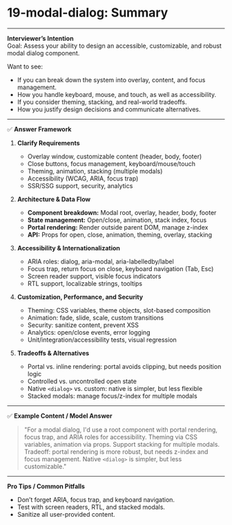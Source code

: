 # 19-modal-dialog: Summary

---

**Interviewer’s Intention**  
Goal: Assess your ability to design an accessible, customizable, and robust modal dialog component.

Want to see:

- If you can break down the system into overlay, content, and focus management.
- How you handle keyboard, mouse, and touch, as well as accessibility.
- If you consider theming, stacking, and real-world tradeoffs.
- How you justify design decisions and communicate alternatives.

---

✅ **Answer Framework**

1. **Clarify Requirements**

   - Overlay window, customizable content (header, body, footer)
   - Close buttons, focus management, keyboard/mouse/touch
   - Theming, animation, stacking (multiple modals)
   - Accessibility (WCAG, ARIA, focus trap)
   - SSR/SSG support, security, analytics

2. **Architecture & Data Flow**

   - **Component breakdown:** Modal root, overlay, header, body, footer
   - **State management:** Open/close, animation, stack index, focus
   - **Portal rendering:** Render outside parent DOM, manage z-index
   - **API:** Props for open, close, animation, theming, overlay, stacking

3. **Accessibility & Internationalization**

   - ARIA roles: dialog, aria-modal, aria-labelledby/label
   - Focus trap, return focus on close, keyboard navigation (Tab, Esc)
   - Screen reader support, visible focus indicators
   - RTL support, localizable strings, tooltips

4. **Customization, Performance, and Security**

   - Theming: CSS variables, theme objects, slot-based composition
   - Animation: fade, slide, scale, custom transitions
   - Security: sanitize content, prevent XSS
   - Analytics: open/close events, error logging
   - Unit/integration/accessibility tests, visual regression

5. **Tradeoffs & Alternatives**
   - Portal vs. inline rendering: portal avoids clipping, but needs position logic
   - Controlled vs. uncontrolled open state
   - Native `<dialog>` vs. custom: native is simpler, but less flexible
   - Stacked modals: manage focus/z-index for multiple modals

---

✅ **Example Content / Model Answer**

> "For a modal dialog, I'd use a root component with portal rendering, focus trap, and ARIA roles for accessibility. Theming via CSS variables, animation via props. Support stacking for multiple modals. Tradeoff: portal rendering is more robust, but needs z-index and focus management. Native `<dialog>` is simpler, but less customizable."

---

**Pro Tips / Common Pitfalls**

- Don’t forget ARIA, focus trap, and keyboard navigation.
- Test with screen readers, RTL, and stacked modals.
- Sanitize all user-provided content.
